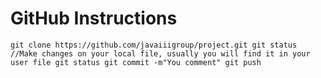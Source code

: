 # GitHub Instructions
`git clone https://github.com/javaiiigroup/project.git
git status
//Make changes on your local file, usually you will find it in your user file
git status
git commit -m"You comment"
git push
`
